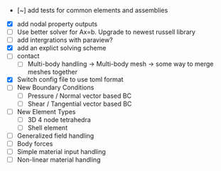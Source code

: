 - [~] add tests for common elements and assemblies
- [x] add nodal property outputs
- [ ] Use better solver for Ax=b. Upgrade to newest russell library
- [ ] add intergrations with paraview?
- [x] add an explict solving scheme
- [ ] contact
    - [ ] Multi-body handling -> Multi-body mesh -> some way to merge meshes together
- [x] Switch config file to use toml format
- [ ] New Boundary Conditions
    - [ ] Pressure / Normal vector based BC
    - [ ] Shear / Tangential vector based BC
- [ ] New Element Types
    - [ ] 3D 4 node tetrahedra
    - [ ] Shell element
- [ ] Generalized field handling
- [ ] Body forces
- [ ] Simple material input handling
- [ ] Non-linear material handling